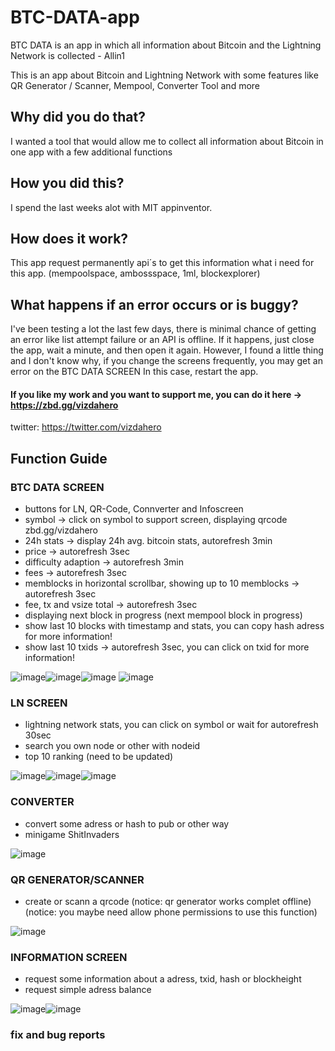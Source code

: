 # BTC-DATA-app
BTC DATA is an app in which all information about Bitcoin and the Lightning Network is collected - Allin1


This is an app about Bitcoin and Lightning Network with some features like QR Generator / Scanner, Mempool, Converter Tool and more




## Why did you do that?

I wanted a tool that would allow me to collect all information about Bitcoin in one app with a few additional functions





## How you did this?

I spend the last weeks alot with MIT appinventor.





## How does it work?

This app request permanently api´s to get this information what i need for this app.
(mempoolspace, ambossspace, 1ml, blockexplorer)





## What happens if an error occurs or is buggy?

I've been testing a lot the last few days, there is minimal chance of getting an error like list attempt failure or an API is offline.
If it happens, just close the app, wait a minute, and then open it again.
However, I found a little thing and I don't know why, if you change the screens frequently, you may get an error on the BTC DATA SCREEN
In this case, restart the app.


#### If you like my work and you want to support me, you can do it here -> https://zbd.gg/vizdahero
twitter: https://twitter.com/vizdahero 



## Function Guide

### BTC DATA SCREEN
- buttons for LN, QR-Code, Connverter and Infoscreen
- symbol -> click on symbol to support screen, displaying qrcode zbd.gg/vizdahero
- 24h stats -> display 24h avg. bitcoin stats, autorefresh 3min
- price -> autorefresh 3sec
- difficulty adaption -> autorefresh 3min
- fees -> autorefresh 3sec
- memblocks in horizontal scrollbar, showing up to 10 memblocks -> autorefresh 3sec
- fee, tx and vsize total -> autorefresh 3sec
- displaying next block in progress (next mempool block in progress)
- show last 10 blocks with timestamp and stats, you can copy hash adress for more information!
- show last 10 txids -> autorefresh 3sec, you can click on txid for more information!

![image](https://user-images.githubusercontent.com/88902789/129729077-9ad0622e-0abd-46c7-be81-b35fbe95d896.png)![image](https://user-images.githubusercontent.com/88902789/129729382-ed16ca1f-9de5-47ed-ba1f-d9647c48f04f.png)![image](https://user-images.githubusercontent.com/88902789/129729529-847b0c8f-7150-4454-8858-a39ff46186c8.png)
![image](https://user-images.githubusercontent.com/88902789/129730847-2ced5760-af8e-406a-a430-138ed4239834.png)




### LN SCREEN
- lightning network stats, you can click on symbol or wait for autorefresh 30sec
- search you own node or other with nodeid
- top 10 ranking (need to be updated)

![image](https://user-images.githubusercontent.com/88902789/129729893-2bcc5da5-26df-4597-b6a2-2e0db1261c39.png)![image](https://user-images.githubusercontent.com/88902789/129729654-78cbc13e-d6bb-45cd-b384-0fe09377686b.png)![image](https://user-images.githubusercontent.com/88902789/129730791-4cd64268-a9b2-4fa9-b65d-279d80932289.png)




### CONVERTER
- convert some adress or hash to pub or other way
- minigame ShitInvaders

![image](https://user-images.githubusercontent.com/88902789/129730041-f5768ffd-628e-4c3c-96bc-12fc9a6426d7.png)


### QR GENERATOR/SCANNER
- create or scann a qrcode
(notice: qr generator works complet offline)
(notice: you maybe need allow phone permissions to use this function)

![image](https://user-images.githubusercontent.com/88902789/129729771-388e7816-7d4d-461f-a656-f4cf588bd8fd.png)


### INFORMATION SCREEN
- request some information about a adress, txid, hash or blockheight
- request simple adress balance 

![image](https://user-images.githubusercontent.com/88902789/129729835-c3e102d0-f729-4a17-8153-f2f462a1122f.png)![image](https://user-images.githubusercontent.com/88902789/129729992-b9306ca1-ede8-4890-b3f4-45e483f6a641.png)


### fix and bug reports
